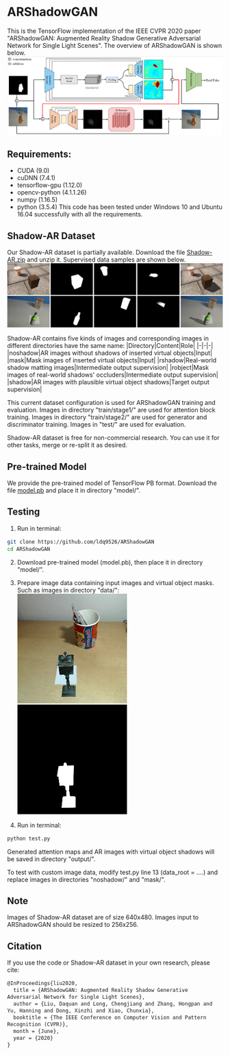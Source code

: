 # ARShadowGAN

This is the TensorFlow implementation of the IEEE CVPR 2020 paper "ARShadowGAN: Augmented Reality Shadow Generative Adversarial Network for Single Light Scenes". The overview of ARShadowGAN is shown below.
![overview](illustration/overview.png)

## Requirements:
* CUDA (9.0)
* cuDNN (7.4.1)
* tensorflow-gpu (1.12.0)
* opencv-python (4.1.1.26)
* numpy (1.16.5)
* python (3.5.4)
This code has been tested under Windows 10 and Ubuntu 16.04 successfully with all the requirements.

## Shadow-AR Dataset

Our Shadow-AR dataset is partially available. Download the file [Shadow-AR.zip](https://drive.google.com/drive/folders/17S9p56iMEd7_l5-ZbNjd7Z3KhiKmW0k_?usp=sharing) and unzip it. Supervised data samples are shown below.
![dataset](illustration/dataset.png)

Shadow-AR contains five kinds of images and corresponding images in different directories have the same name:
|Directory|Content|Role|
|-|-|-|
|noshadow|AR images without shadows of inserted virtual objects|Input|
|mask|Mask images of inserted virtual objects|Input|
|rshadow|Real-world shadow matting images|Intermediate output supervision|
|robject|Mask images of real-world shadows' occluders|Intermediate output supervision|
|shadow|AR images with plausible virtual object shadows|Target output supervision|

This current dataset configuration is used for ARShadowGAN training and evaluation. Images in directory "train/stage1/" are used for attention block training. Images in directory "train/stage2/" are used for generator and discriminator training. Images in "test/" are used for evaluation.

Shadow-AR dataset is free for non-commercial research. You can use it for other tasks, merge or re-split it as desired.

## Pre-trained Model

We provide the pre-trained model of TensorFlow PB format. Download the file [model.pb](https://drive.google.com/drive/folders/17S9p56iMEd7_l5-ZbNjd7Z3KhiKmW0k_?usp=sharing) and place it in directory "model/".

## Testing

1. Run in terminal:
```bash
git clone https://github.com/ldq9526/ARShadowGAN
cd ARShadowGAN
```

2. Download pre-trained model (model.pb), then place it in directory "model/".

3. Prepare image data containing input images and virtual object masks. Such as images in directory "data/":
![](data/noshadow/00716.jpg)![](data/mask/00716.jpg)

4. Run in terminal:
```bash
python test.py
```
Generated attention maps and AR images with virtual object shadows will be saved in directory "output/".

To test with custom image data, modify test.py line 13 (data_root = ....) and replace images in directories "noshadow/" and "mask/".

## Note

Images of Shadow-AR dataset are of size 640x480. Images input to ARShadowGAN should be resized to 256x256.

## Citation
If you use the code or Shadow-AR dataset in your own research, please cite:
```
@InProceedings{liu2020,  
  title = {ARShadowGAN: Augmented Reality Shadow Generative Adversarial Network for Single Light Scenes},
  author = {Liu, Daquan and Long, Chengjiang and Zhang, Hongpan and Yu, Hanning and Dong, Xinzhi and Xiao, Chunxia},
  booktitle = {The IEEE Conference on Computer Vision and Pattern Recognition (CVPR)},
  month = {June},
  year = {2020}
}
```
